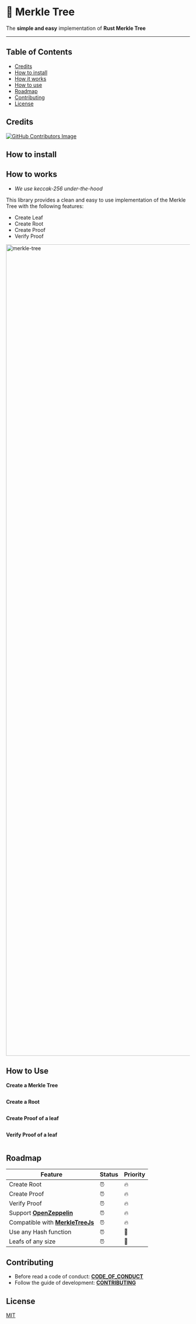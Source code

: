 # 🌳 Merkle Tree

The **simple and easy** implementation of **Rust Merkle Tree**

---

<!-- [![CodeQL](https://github.com/olivmath/merkly/actions/workflows/codeql-analysis.yml/badge.svg)](https://github.com/olivmath/merkly/actions/workflows/codeql-analysis.yml)
[![Lint](https://github.com/olivmath/merkly/actions/workflows/lint.yml/badge.svg)](https://github.com/olivmath/merkly/actions/workflows/lint.yml)
[![Test](https://github.com/olivmath/merkly/actions/workflows/test.yml/badge.svg?branch=main)](https://github.com/olivmath/merkly/actions/workflows/test.yml)
[![PyPI](https://img.shields.io/pypi/v/merkly)](https://pypi.org/project/merkly/)

![GitHub last commit](https://img.shields.io/github/last-commit/olivmath/merkly)
![GitHub commit activity](https://img.shields.io/github/commit-activity/m/olivmath/merkly)
[![PyPI - Python Version](https://img.shields.io/pypi/pyversions/merkly)](https://pypi.org/project/merkly/)
[![PyPI - Downloads](https://img.shields.io/pypi/dm/merkly)](https://pypi.org/project/merkly/)
![PyPI - License](https://img.shields.io/pypi/l/merkly) -->

## Table of Contents

- [Credits](#credits)
- [How to install](#how-to-install)
- [How it works](#how-it-works)
- [How to use](#how-to-use)
- [Roadmap](#roadmap)
- [Contributing](#contributing)
- [License](#license)

## Credits

[![GitHub Contributors Image](https://contrib.rocks/image?repo=olivmath/merkletreers)](https://github.com/olivmath/merkletreers/graphs/contributors)

## How to install


## How to works

- *We use keccak-256 under-the-hood*

This library provides a clean and easy to use implementation of the Merkle Tree with the following features:

- Create Leaf
- Create Root
- Create Proof
- Verify Proof

<img width="2216" alt="merkle-tree" src="https://user-images.githubusercontent.com/50037567/193623013-3c2888d1-441f-45a1-97fe-6e275edde847.png">


## How to Use

**Create a Merkle Tree**

```rs
```


**Create a Root**

```rs
```

**Create Proof of a leaf**
```rs
```

**Verify Proof of a leaf**
```rs
```


## Roadmap

| Feature | Status | Priority |
|-|-|-|
| Create Root | ⏰ | 🔥 |
| Create Proof | ⏰ | 🔥 |
| Verify Proof | ⏰ | 🔥 |
| Support **[OpenZeppelin](https://docs.openzeppelin.com/contracts/4.x/utilities#verifying_merkle_proofs)** | ⏰ | 🔥 |
| Compatible with **[MerkleTreeJs](https://github.com/miguelmota/merkletreejs)** | ⏰ | 🔥 |
| Use any Hash function | ⏰ | 🧐 |
| Leafs of any size | ⏰ | 🧐 |

## Contributing

- Before read a code of conduct: **[CODE_OF_CONDUCT](CODE_OF_CONDUCT.md)**
- Follow the guide of development: **[CONTRIBUTING](CONTRIBUTING.md)**

## License

[MIT](LICENSE)
